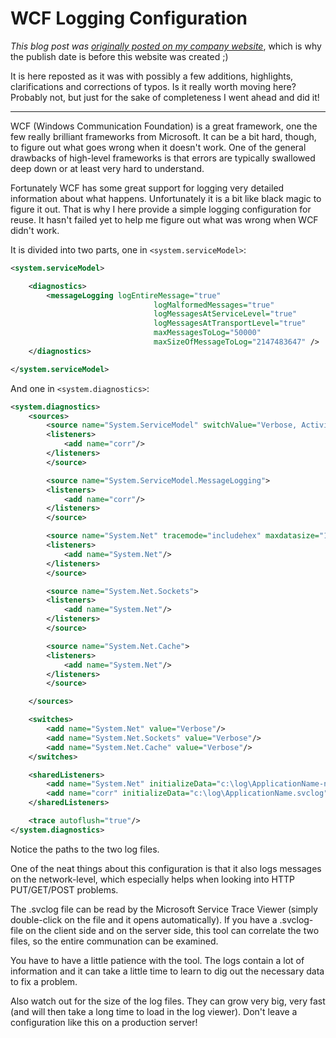 # WCF Logging Configuration

*This blog post was [originally posted on my company website](https://softwarepassion.eu/understanding-variable-scope-in-workflow-foundation-4/)*, which is why the publish date
is before this website was created ;)

It is here reposted as it was with possibly a few additions, highlights, clarifications and corrections of typos. Is it really worth moving here? Probably not, but just for the
sake of completeness I went ahead and did it!

---

WCF (Windows Communication Foundation) is a great framework, one the few really brilliant frameworks from Microsoft. It can be a bit hard, though, to figure out what goes wrong when it doesn't work. One of the general drawbacks of high-level frameworks is that errors are typically swallowed deep down or at least very hard to understand.

Fortunately WCF has some great support for logging very detailed information about what happens. Unfortunately it is a bit like black magic to figure it out. That is why I here provide a simple logging configuration for reuse. It hasn't failed yet to help me figure out what was wrong when WCF didn't work.

It is divided into two parts, one in `<system.serviceModel>`:

```` xml
<system.serviceModel>

    <diagnostics>
        <messageLogging logEntireMessage="true"
                                logMalformedMessages="true"
                                logMessagesAtServiceLevel="true"
                                logMessagesAtTransportLevel="true"
                                maxMessagesToLog="50000"
                                maxSizeOfMessageToLog="2147483647" />
    </diagnostics>

</system.serviceModel>

````

And one in `<system.diagnostics>`:

```` xml
<system.diagnostics>
    <sources>
        <source name="System.ServiceModel" switchValue="Verbose, ActivityTracing" propagateActivity="true">
        <listeners>
            <add name="corr"/>
        </listeners>
        </source>

        <source name="System.ServiceModel.MessageLogging">
        <listeners>
            <add name="corr"/>
        </listeners>
        </source>

        <source name="System.Net" tracemode="includehex" maxdatasize="1024">
        <listeners>
            <add name="System.Net"/>
        </listeners>
        </source>

        <source name="System.Net.Sockets">
        <listeners>
            <add name="System.Net"/>
        </listeners>
        </source>

        <source name="System.Net.Cache">
        <listeners>
            <add name="System.Net"/>
        </listeners>
        </source>

    </sources>

    <switches>
        <add name="System.Net" value="Verbose"/>
        <add name="System.Net.Sockets" value="Verbose"/>
        <add name="System.Net.Cache" value="Verbose"/>
    </switches>

    <sharedListeners>
        <add name="System.Net" initializeData="c:\log\ApplicationName-network.log" type="System.Diagnostics.TextWriterTraceListener"/>
        <add name="corr" initializeData="c:\log\ApplicationName.svclog" type="System.Diagnostics.XmlWriterTraceListener"/>
    </sharedListeners>

    <trace autoflush="true"/>
</system.diagnostics>
````

Notice the paths to the two log files.

One of the neat things about this configuration is that it also logs messages on the network-level, which especially helps when looking into HTTP PUT/GET/POST problems.

The .svclog file can be read by the Microsoft Service Trace Viewer (simply double-click on the file and it opens automatically). If you have a .svclog-file on the client side and on the server side, this tool can correlate the two files, so the entire communation can be examined.

You have to have a little patience with the tool. The logs contain a lot of information and it can take a little time to learn to dig out the necessary data to fix a problem.

Also watch out for the size of the log files. They can grow very big, very fast (and will then take a long time to load in the log viewer). Don't leave a configuration like this on a production server!